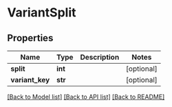 # VariantSplit

## Properties
Name | Type | Description | Notes
------------ | ------------- | ------------- | -------------
**split** | **int** |  | [optional] 
**variant_key** | **str** |  | [optional] 

[[Back to Model list]](../README.md#documentation-for-models) [[Back to API list]](../README.md#documentation-for-api-endpoints) [[Back to README]](../README.md)

